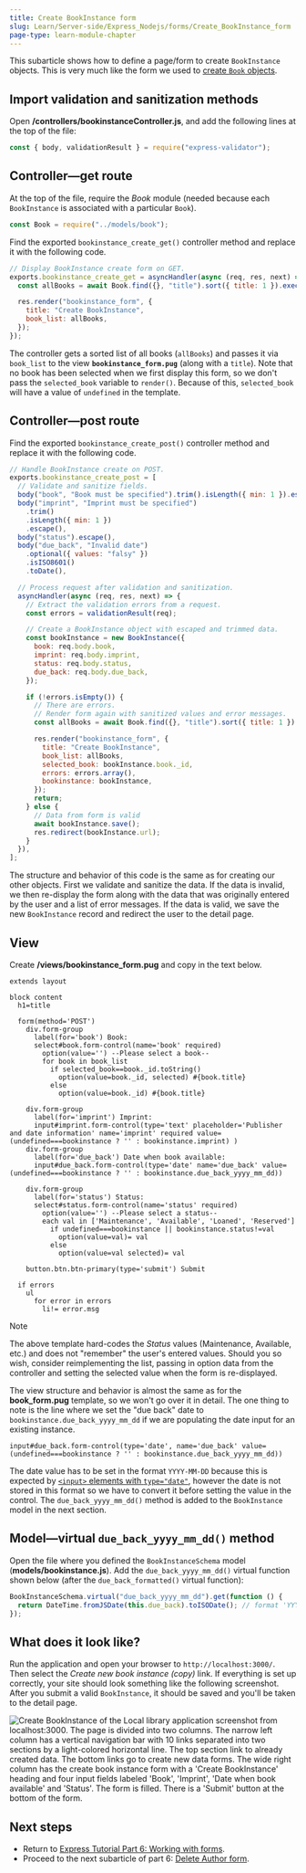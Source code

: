```yaml
---
title: Create BookInstance form
slug: Learn/Server-side/Express_Nodejs/forms/Create_BookInstance_form
page-type: learn-module-chapter
---
```




This subarticle shows how to define a page/form to create `BookInstance` objects.
This is very much like the form we used to [create `Book` objects](/content/Learn/Server-side/Express_Nodejs/forms/Create_book_form).

## Import validation and sanitization methods

Open **/controllers/bookinstanceController.js**, and add the following lines at the top of the file:

```js
const { body, validationResult } = require("express-validator");
```

## Controller—get route

At the top of the file, require the _Book_ module (needed because each `BookInstance` is associated with a particular `Book`).

```js
const Book = require("../models/book");
```

Find the exported `bookinstance_create_get()` controller method and replace it with the following code.

```js
// Display BookInstance create form on GET.
exports.bookinstance_create_get = asyncHandler(async (req, res, next) => {
  const allBooks = await Book.find({}, "title").sort({ title: 1 }).exec();

  res.render("bookinstance_form", {
    title: "Create BookInstance",
    book_list: allBooks,
  });
});
```

The controller gets a sorted list of all books (`allBooks`) and passes it via `book_list` to the view **`bookinstance_form.pug`** (along with a `title`).
Note that no book has been selected when we first display this form, so we don't pass the `selected_book` variable to `render()`.
Because of this, `selected_book` will have a value of `undefined` in the template.

## Controller—post route

Find the exported `bookinstance_create_post()` controller method and replace it with the following code.

```js
// Handle BookInstance create on POST.
exports.bookinstance_create_post = [
  // Validate and sanitize fields.
  body("book", "Book must be specified").trim().isLength({ min: 1 }).escape(),
  body("imprint", "Imprint must be specified")
    .trim()
    .isLength({ min: 1 })
    .escape(),
  body("status").escape(),
  body("due_back", "Invalid date")
    .optional({ values: "falsy" })
    .isISO8601()
    .toDate(),

  // Process request after validation and sanitization.
  asyncHandler(async (req, res, next) => {
    // Extract the validation errors from a request.
    const errors = validationResult(req);

    // Create a BookInstance object with escaped and trimmed data.
    const bookInstance = new BookInstance({
      book: req.body.book,
      imprint: req.body.imprint,
      status: req.body.status,
      due_back: req.body.due_back,
    });

    if (!errors.isEmpty()) {
      // There are errors.
      // Render form again with sanitized values and error messages.
      const allBooks = await Book.find({}, "title").sort({ title: 1 }).exec();

      res.render("bookinstance_form", {
        title: "Create BookInstance",
        book_list: allBooks,
        selected_book: bookInstance.book._id,
        errors: errors.array(),
        bookinstance: bookInstance,
      });
      return;
    } else {
      // Data from form is valid
      await bookInstance.save();
      res.redirect(bookInstance.url);
    }
  }),
];
```

The structure and behavior of this code is the same as for creating our other objects.
First we validate and sanitize the data. If the data is invalid, we then re-display the form along with the data that was originally entered by the user and a list of error messages.
If the data is valid, we save the new `BookInstance` record and redirect the user to the detail page.

## View

Create **/views/bookinstance_form.pug** and copy in the text below.

```pug
extends layout

block content
  h1=title

  form(method='POST')
    div.form-group
      label(for='book') Book:
      select#book.form-control(name='book' required)
        option(value='') --Please select a book--
        for book in book_list
          if selected_book==book._id.toString()
            option(value=book._id, selected) #{book.title}
          else
            option(value=book._id) #{book.title}

    div.form-group
      label(for='imprint') Imprint:
      input#imprint.form-control(type='text' placeholder='Publisher and date information' name='imprint' required value=(undefined===bookinstance ? '' : bookinstance.imprint) )
    div.form-group
      label(for='due_back') Date when book available:
      input#due_back.form-control(type='date' name='due_back' value=(undefined===bookinstance ? '' : bookinstance.due_back_yyyy_mm_dd))

    div.form-group
      label(for='status') Status:
      select#status.form-control(name='status' required)
        option(value='') --Please select a status--
        each val in ['Maintenance', 'Available', 'Loaned', 'Reserved']
          if undefined===bookinstance || bookinstance.status!=val
            option(value=val)= val
          else
            option(value=val selected)= val

    button.btn.btn-primary(type='submit') Submit

  if errors
    ul
      for error in errors
        li!= error.msg
```

> [!NOTE]
> The above template hard-codes the _Status_ values (Maintenance, Available, etc.) and does not "remember" the user's entered values.
> Should you so wish, consider reimplementing the list, passing in option data from the controller and setting the selected value when the form is re-displayed.

The view structure and behavior is almost the same as for the **book_form.pug** template, so we won't go over it in detail.
The one thing to note is the line where we set the "due back" date to `bookinstance.due_back_yyyy_mm_dd` if we are populating the date input for an existing instance.

```pug
input#due_back.form-control(type='date', name='due_back' value=(undefined===bookinstance ? '' : bookinstance.due_back_yyyy_mm_dd))
```

The date value has to be set in the format `YYYY-MM-DD` because this is expected by [`<input>` elements with `type="date"`](/content/Web/HTML/Element/input/date), however the date is not stored in this format so we have to convert it before setting the value in the control.
The `due_back_yyyy_mm_dd()` method is added to the `BookInstance` model in the next section.

## Model—virtual `due_back_yyyy_mm_dd()` method

Open the file where you defined the `BookInstanceSchema` model (**models/bookinstance.js**).
Add the `due_back_yyyy_mm_dd()` virtual function shown below (after the `due_back_formatted()` virtual function):

```js
BookInstanceSchema.virtual("due_back_yyyy_mm_dd").get(function () {
  return DateTime.fromJSDate(this.due_back).toISODate(); // format 'YYYY-MM-DD'
});
```

## What does it look like?

Run the application and open your browser to `http://localhost:3000/`.
Then select the _Create new book instance (copy)_ link. If everything is set up correctly, your site should look something like the following screenshot. After you submit a valid `BookInstance`, it should be saved and you'll be taken to the detail page.

![Create BookInstance of the Local library application screenshot from localhost:3000. The page is divided into two columns. The narrow left column has a vertical navigation bar with 10 links separated into two sections by a light-colored horizontal line. The top section link to already created data. The bottom links go to create new data forms. The wide right column has the create book instance form with a 'Create BookInstance' heading and four input fields labeled 'Book', 'Imprint', 'Date when book available' and 'Status'. The form is filled. There is a 'Submit' button at the bottom of the form.](locallibary_express_bookinstance_create_empty.png)

## Next steps

- Return to [Express Tutorial Part 6: Working with forms](/content/Learn/Server-side/Express_Nodejs/forms).
- Proceed to the next subarticle of part 6: [Delete Author form](/content/Learn/Server-side/Express_Nodejs/forms/Delete_author_form).
